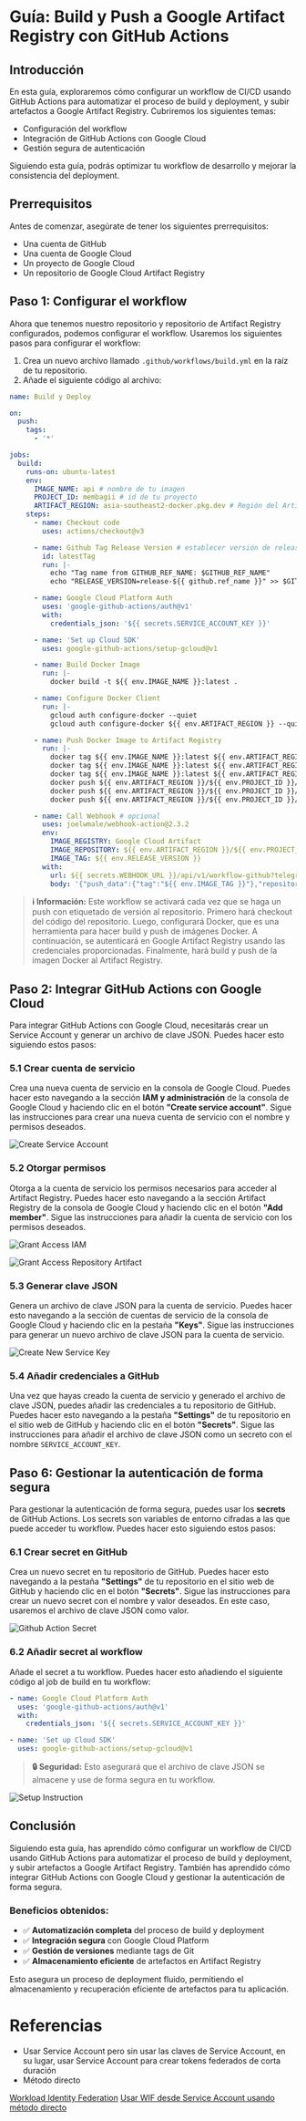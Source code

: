 # Guía: Build y Push a Google Artifact Registry con GitHub Actions

## Introducción

En esta guía, exploraremos cómo configurar un workflow de CI/CD usando GitHub Actions para automatizar el proceso de build y deployment, y subir artefactos a Google Artifact Registry. Cubriremos los siguientes temas:

- Configuración del workflow
- Integración de GitHub Actions con Google Cloud
- Gestión segura de autenticación

Siguiendo esta guía, podrás optimizar tu workflow de desarrollo y mejorar la consistencia del deployment.

## Prerrequisitos

Antes de comenzar, asegúrate de tener los siguientes prerrequisitos:

- Una cuenta de GitHub
- Una cuenta de Google Cloud
- Un proyecto de Google Cloud
- Un repositorio de Google Cloud Artifact Registry

## Paso 1: Configurar el workflow

Ahora que tenemos nuestro repositorio y repositorio de Artifact Registry configurados, podemos configurar el workflow. Usaremos los siguientes pasos para configurar el workflow:

1. Crea un nuevo archivo llamado `.github/workflows/build.yml` en la raíz de tu repositorio.
2. Añade el siguiente código al archivo:

```yaml
name: Build y Deploy

on:
  push:
    tags:
      - '*'

jobs:
  build:
    runs-on: ubuntu-latest
    env:
      IMAGE_NAME: api # nombre de tu imagen
      PROJECT_ID: membagii # id de tu proyecto
      ARTIFACT_REGION: asia-southeast2-docker.pkg.dev # Región del Artifact Registry
    steps:
      - name: Checkout code
        uses: actions/checkout@v3

      - name: Github Tag Release Version # establecer versión de release desde el nombre del tag
        id: latestTag
        run: |-
          echo "Tag name from GITHUB_REF_NAME: $GITHUB_REF_NAME"
          echo "RELEASE_VERSION=release-${{ github.ref_name }}" >> $GITHUB_ENV

      - name: Google Cloud Platform Auth
        uses: 'google-github-actions/auth@v1'
        with:
          credentials_json: '${{ secrets.SERVICE_ACCOUNT_KEY }}'

      - name: 'Set up Cloud SDK'
        uses: google-github-actions/setup-gcloud@v1

      - name: Build Docker Image
        run: |-
          docker build -t ${{ env.IMAGE_NAME }}:latest .

      - name: Configure Docker Client
        run: |-
          gcloud auth configure-docker --quiet
          gcloud auth configure-docker ${{ env.ARTIFACT_REGION }} --quiet

      - name: Push Docker Image to Artifact Registry
        run: |-
          docker tag ${{ env.IMAGE_NAME }}:latest ${{ env.ARTIFACT_REGION }}/${{ env.PROJECT_ID }}/images/${{ env.IMAGE_NAME }}:latest
          docker tag ${{ env.IMAGE_NAME }}:latest ${{ env.ARTIFACT_REGION }}/${{ env.PROJECT_ID }}/images/${{ env.IMAGE_NAME }}:release
          docker tag ${{ env.IMAGE_NAME }}:latest ${{ env.ARTIFACT_REGION }}/${{ env.PROJECT_ID }}/images/${{ env.IMAGE_NAME }}:${{ env.RELEASE_VERSION }}
          docker push ${{ env.ARTIFACT_REGION }}/${{ env.PROJECT_ID }}/images/${{ env.IMAGE_NAME }}:latest
          docker push ${{ env.ARTIFACT_REGION }}/${{ env.PROJECT_ID }}/images/${{ env.IMAGE_NAME }}:release
          docker push ${{ env.ARTIFACT_REGION }}/${{ env.PROJECT_ID }}/images/${{ env.IMAGE_NAME }}:${{ env.RELEASE_VERSION }}

      - name: Call Webhook # opcional
        uses: joelwmale/webhook-action@2.3.2
        env:
          IMAGE_REGISTRY: Google Cloud Artifact
          IMAGE_REPOSITORY: ${{ env.ARTIFACT_REGION }}/${{ env.PROJECT_ID }}/images/${{ env.IMAGE_NAME }}
          IMAGE_TAG: ${{ env.RELEASE_VERSION }}
        with:
          url: ${{ secrets.WEBHOOK_URL }}/api/v1/workflow-github?telegram_chat_id=${{ env.TELEGRAM_CHAT_ID }}&slack_channel=${{ env.SLACK_CHANNEL_ID }}&registry=${{ env.IMAGE_REGISTRY }}
          body: '{"push_data":{"tag":"${{ env.IMAGE_TAG }}"},"repository":{"name":"${{ env.IMAGE_REPOSITORY }}"}}'
```

> **ℹ️ Información:** Este workflow se activará cada vez que se haga un push con etiquetado de versión al repositorio. Primero hará checkout del código del repositorio. Luego, configurará Docker, que es una herramienta para hacer build y push de imágenes Docker. A continuación, se autenticará en Google Artifact Registry usando las credenciales proporcionadas. Finalmente, hará build y push de la imagen Docker al Artifact Registry.

## Paso 2: Integrar GitHub Actions con Google Cloud

Para integrar GitHub Actions con Google Cloud, necesitarás crear un Service Account y generar un archivo de clave JSON. Puedes hacer esto siguiendo estos pasos:

### 5.1 Crear cuenta de servicio

Crea una nueva cuenta de servicio en la consola de Google Cloud. Puedes hacer esto navegando a la sección **IAM y administración** de la consola de Google Cloud y haciendo clic en el botón **"Create service account"**. Sigue las instrucciones para crear una nueva cuenta de servicio con el nombre y permisos deseados.

![Create Service Account](Create%20Service%20Account)

### 5.2 Otorgar permisos

Otorga a la cuenta de servicio los permisos necesarios para acceder al Artifact Registry. Puedes hacer esto navegando a la sección Artifact Registry de la consola de Google Cloud y haciendo clic en el botón **"Add member"**. Sigue las instrucciones para añadir la cuenta de servicio con los permisos deseados.

![Grant Access IAM](Grant%20Access%20IAMGrant%20Access%20IAM)

![Grant Access Repository Artifact](Grant%20Access%20Repo%20ArtifactGrant%20Access%20Repository%20Artifact)

### 5.3 Generar clave JSON

Genera un archivo de clave JSON para la cuenta de servicio. Puedes hacer esto navegando a la sección de cuentas de servicio de la consola de Google Cloud y haciendo clic en la pestaña **"Keys"**. Sigue las instrucciones para generar un nuevo archivo de clave JSON para la cuenta de servicio.

![Create New Service Key](Create%20New%20Service%20Key)

### 5.4 Añadir credenciales a GitHub

Una vez que hayas creado la cuenta de servicio y generado el archivo de clave JSON, puedes añadir las credenciales a tu repositorio de GitHub. Puedes hacer esto navegando a la pestaña **"Settings"** de tu repositorio en el sitio web de GitHub y haciendo clic en el botón **"Secrets"**. Sigue las instrucciones para añadir el archivo de clave JSON como un secreto con el nombre `SERVICE_ACCOUNT_KEY`.

## Paso 6: Gestionar la autenticación de forma segura

Para gestionar la autenticación de forma segura, puedes usar los **secrets** de GitHub Actions. Los secrets son variables de entorno cifradas a las que puede acceder tu workflow. Puedes hacer esto siguiendo estos pasos:

### 6.1 Crear secret en GitHub

Crea un nuevo secret en tu repositorio de GitHub. Puedes hacer esto navegando a la pestaña **"Settings"** de tu repositorio en el sitio web de GitHub y haciendo clic en el botón **"Secrets"**. Sigue las instrucciones para crear un nuevo secret con el nombre y valor deseados. En este caso, usaremos el archivo de clave JSON como valor.

![Github Action Secret](Github%20Action%20SecretGithub%20Actions)

### 6.2 Añadir secret al workflow

Añade el secret a tu workflow. Puedes hacer esto añadiendo el siguiente código al job de build en tu workflow:

```yaml
- name: Google Cloud Platform Auth
  uses: 'google-github-actions/auth@v1'
  with:
    credentials_json: '${{ secrets.SERVICE_ACCOUNT_KEY }}'

- name: 'Set up Cloud SDK'
  uses: google-github-actions/setup-gcloud@v1
```

> **🔒 Seguridad:** Esto asegurará que el archivo de clave JSON se almacene y use de forma segura en tu workflow.

![Setup Instruction](Setup%20Instruction)

## Conclusión

Siguiendo esta guía, has aprendido cómo configurar un workflow de CI/CD usando GitHub Actions para automatizar el proceso de build y deployment, y subir artefactos a Google Artifact Registry. También has aprendido cómo integrar GitHub Actions con Google Cloud y gestionar la autenticación de forma segura.

### Beneficios obtenidos:

- ✅ **Automatización completa** del proceso de build y deployment
- ✅ **Integración segura** con Google Cloud Platform
- ✅ **Gestión de versiones** mediante tags de Git
- ✅ **Almacenamiento eficiente** de artefactos en Artifact Registry

Esto asegura un proceso de deployment fluido, permitiendo el almacenamiento y recuperación eficiente de artefactos para tu aplicación.

# Referencias

- Usar Service Account pero sin usar las claves de Service Account, en su lugar, usar Service Account para crear tokens federados de corta duración
- Método directo

[Workload Identity Federation](https://www.youtube.com/watch?v=jNb2CFsHjsY)
[Usar WIF desde Service Account usando método directo](https://github.com/google-github-actions/auth?tab=readme-ov-file#preferred-direct-workload-identity-federation)
